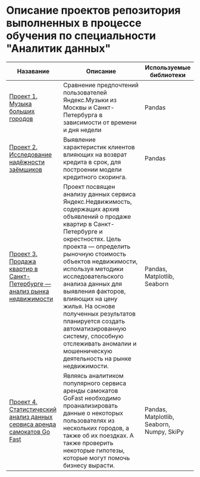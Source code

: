 # Описание проектов репозитория выполненных в процессе обучения по специальности "Аналитик данных"

|   Назавание   |    Описание   | Используемые библиотеки |
| ------------- | ------------- | ------------------------
| [Проект 1. Музыка больших городов](https://github.com/RusakKseniya/Kseniya_Rusak/tree/main/%D0%9F%D1%80%D0%BE%D0%B5%D0%BA%D1%82%201.%20%D0%91%D0%B0%D0%B7%D0%BE%D0%B2%D1%8B%D0%B9%20Python) | Сравнение предпочтений пользователей Яндекс.Музыки из Москвы и Санкт-Петербурга в зависимости от времени и дня недели | Pandas |
| [Проект 2. Исследование надёжности заёмщиков](https://github.com/RusakKseniya/Kseniya_Rusak/tree/main/Проект%202.%20Предобработка%20данных)  | Выявление характеристик клиентов влияющих на возврат кредита в срок, для построении модели кредитного скоринга. | Pandas |
| [Проект 3. Продажа квартир в Санкт-Петербурге — анализ рынка недвижимости](https://github.com/RusakKseniya/Kseniya_Rusak/tree/main/%D0%9F%D1%80%D0%BE%D0%B5%D0%BA%D1%82%203.%D0%98%D1%81%D1%81%D0%BB%D0%B5%D0%B4%D0%BE%D0%B2%D0%B0%D1%82%D0%B5%D0%BB%D1%8C%D1%81%D0%BA%D0%B8%D0%B9%20%D0%B0%D0%BD%D0%B0%D0%BB%D0%B8%D0%B7%20%D0%B4%D0%B0%D0%BD%D0%BD%D1%8B%D1%85) | Проект посвящен анализу данных сервиса Яндекс.Недвижимость, содержащих архив объявлений о продаже квартир в Санкт-Петербурге и окрестностях. Цель проекта — определить рыночную стоимость объектов недвижимости, используя методики исследовательского анализа данных для выявления факторов, влияющих на цену жилья. На основе полученных результатов планируется создать автоматизированную систему, способную отслеживать аномалии и мошенническую деятельность на рынке недвижимости. | Pandas,  Matplotlib,   Seaborn |
| [Проект 4. Статистический анализ данных сервиса аренда самокатов Go Fast](https://github.com/RusakKseniya/Kseniya_Rusak/tree/main/%D0%9F%D1%80%D0%BE%D0%B5%D0%BA%D1%82%204.%20%D0%A1%D1%82%D0%B0%D1%82%D0%B8%D1%81%D1%82%D0%B8%D1%87%D0%B5%D1%81%D0%BA%D0%B8%D0%B9%20%D0%B0%D0%BD%D0%B0%D0%BB%D0%B8%D0%B7)| Являясь аналитиком популярного сервиса аренды самокатов GoFast необходимо проанализировать данные о некоторых пользователях из нескольких городов, а также об их поездках. А также проверить некоторые гипотезы, которые могут помочь бизнесу вырасти. | Pandas, Matplotlib, Seaborn, Numpy, SkiPy |
